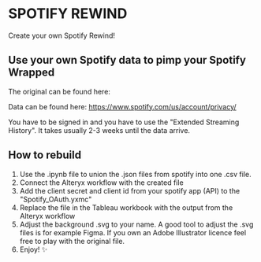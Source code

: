 # SPOTIFY REWIND
Create your own Spotify Rewind!

## Use your own Spotify data to pimp your Spotify Wrapped
The original can be found here: 

Data can be found here: https://www.spotify.com/us/account/privacy/

You have to be signed in and you have to use the "Extended Streaming History". It takes usually 2-3 weeks until the data arrive.

## How to rebuild
1. Use the .ipynb file to union the .json files from spotify into one .csv file.
2. Connect the Alteryx workflow with the created file
3. Add the client secret and client id from your spotify app (API) to the "Spotify_OAuth.yxmc"
4. Replace the file in the Tableau workbook with the output from the Alteryx workflow
5. Adjust the background .svg to your name. A good tool to adjust the .svg files is for example Figma. If you own an Adobe Illustrator licence feel free to play with the original file.
6. Enjoy! ✨

